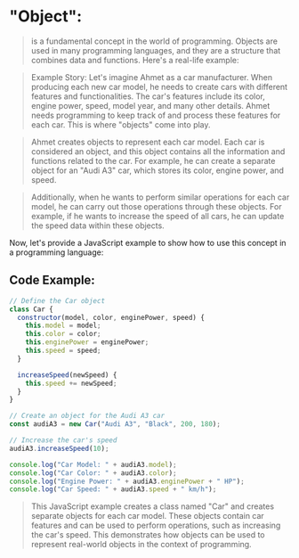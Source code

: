 # "Object":

> is a fundamental concept in the world of programming. Objects are used in many programming languages, and they are a structure that combines data and functions. Here's a real-life example:

> Example Story:
> Let's imagine Ahmet as a car manufacturer. When producing each new car model, he needs to create cars with different features and functionalities. The car's features include its color, engine power, speed, model year, and many other details. Ahmet needs programming to keep track of and process these features for each car. This is where "objects" come into play.

> Ahmet creates objects to represent each car model. Each car is considered an object, and this object contains all the information and functions related to the car. For example, he can create a separate object for an "Audi A3" car, which stores its color, engine power, and speed.

> Additionally, when he wants to perform similar operations for each car model, he can carry out those operations through these objects. For example, if he wants to increase the speed of all cars, he can update the speed data within these objects.

Now, let's provide a JavaScript example to show how to use this concept in a programming language:

## Code Example:

```javascript
// Define the Car object
class Car {
  constructor(model, color, enginePower, speed) {
    this.model = model;
    this.color = color;
    this.enginePower = enginePower;
    this.speed = speed;
  }

  increaseSpeed(newSpeed) {
    this.speed += newSpeed;
  }
}

// Create an object for the Audi A3 car
const audiA3 = new Car("Audi A3", "Black", 200, 180);

// Increase the car's speed
audiA3.increaseSpeed(10);

console.log("Car Model: " + audiA3.model);
console.log("Car Color: " + audiA3.color);
console.log("Engine Power: " + audiA3.enginePower + " HP");
console.log("Car Speed: " + audiA3.speed + " km/h");
```

> This JavaScript example creates a class named "Car" and creates separate objects for each car model. These objects contain car features and can be used to perform operations, such as increasing the car's speed. This demonstrates how objects can be used to represent real-world objects in the context of programming.
